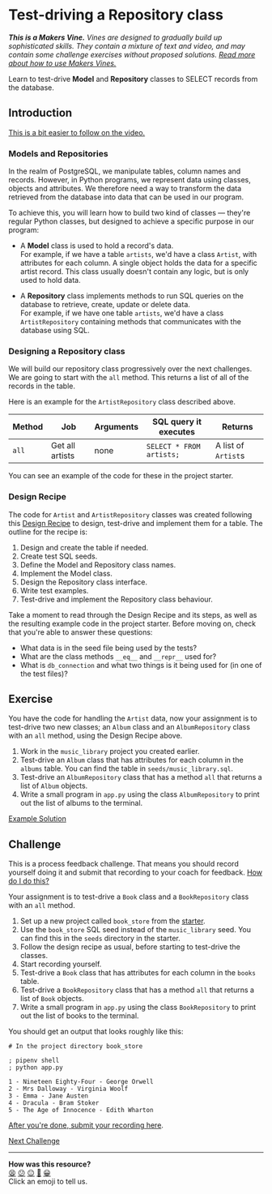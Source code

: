 # Test-driving a Repository class

_**This is a Makers Vine.** Vines are designed to gradually build up
sophisticated skills. They contain a mixture of text and video, and may contain
some challenge exercises without proposed solutions. [Read more about how to use
Makers
Vines.](https://github.com/makersacademy/course/blob/main/labels/vines.md)_

Learn to test-drive **Model** and **Repository** classes to SELECT records from
the database.

## Introduction

[This is a bit easier to follow on the
video.](https://www.youtube.com/watch?v=POF2BNCBAgI&t=0s)

### Models and Repositories

In the realm of PostgreSQL, we manipulate tables, column names and records.
However, in Python programs, we represent data using classes, objects and
attributes. We therefore need a way to transform the data retrieved from the
database into data that can be used in our program. 

To achieve this, you will learn how to build two kind of classes — they're
regular Python classes, but designed to achieve a specific purpose in our
program:

* A **Model** class is used to hold a record's data.  
  For example, if we have a table `artists`, we'd have a class `Artist`, with
  attributes for each column. A single object holds the data for a specific
  artist record. This class usually doesn't contain any logic, but is only used
  to hold data.

* A **Repository** class implements methods to run SQL queries on the database
  to retrieve, create, update or delete data.  
  For example, if we have one table `artists`, we'd have a class
  `ArtistRepository` containing methods that communicates with the database
  using SQL.

### Designing a Repository class

We will build our repository class progressively over the next challenges. We
are going to start with the `all` method. This returns a list of all of the
records in the table.

Here is an example for the `ArtistRepository` class described above.

| Method | Job             | Arguments | SQL query it executes    | Returns             |
| ------ | --------------- | --------- | ------------------------ | ------------------- |
| `all`  | Get all artists | none      | `SELECT * FROM artists;` | A list of `Artist`s |

You can see an example of the code for these in the project starter.

### Design Recipe

The code for `Artist` and `ArtistRepository` classes was created following this [Design
Recipe](../resources/repository_class_recipe_template.md) to design, test-drive and
implement them for a table. The outline for the recipe is:

  1. Design and create the table if needed.
  2. Create test SQL seeds.
  3. Define the Model and Repository class names.
  4. Implement the Model class.
  5. Design the Repository class interface.
  6. Write test examples.
  7. Test-drive and implement the Repository class behaviour.

Take a moment to read through the Design Recipe and its steps, as well as the
resulting example code in the project starter. Before moving on, check that
you're able to answer these questions:

* What data is in the seed file being used by the tests?
* What are the class methods `__eq__` and `__repr__` used for?
* What is `db_connection` and what two things is it being used for (in one of
  the test files)?

## Exercise

You have the code for handling the `Artist` data, now your assignment is to
test-drive two new classes; an `Album` class and an `AlbumRepository` class
with an `all` method, using the Design Recipe above.

1. Work in the `music_library` project you created earlier.
2. Test-drive an `Album` class that has attributes for each column in the
   `albums` table. You can find the table in `seeds/music_library.sql`.
3. Test-drive an `AlbumRepository` class that has a method `all` that returns a
   list of `Album` objects.
4. Write a small program in `app.py` using the class `AlbumRepository` to print
   out the list of albums to the terminal. 

[Example Solution](https://www.youtube.com/watch?v=POF2BNCBAgI&t=1721s)

## Challenge

This is a process feedback challenge. That means you should record yourself
doing it and submit that recording to your coach for feedback. [How do I do
this?](https://github.com/makersacademy/golden-square/blob/main/pills/process_feedback_challenges.md)

Your assignment is to test-drive a `Book` class and a `BookRepository` class
with an `all` method.

1. Set up a new project called `book_store` from the
   [starter](https://github.com/makersacademy/databases-in-python-project-starter).
2. Use the `book_store` SQL seed instead of the `music_library` seed. You can
   find this in the `seeds` directory in the starter.
3. Follow the design recipe as usual, before starting to test-drive the classes.
4. Start recording yourself.
5. Test-drive a `Book` class that has attributes for each column in the `books`
   table.
6. Test-drive a `BookRepository` class that has a method `all` that returns a
   list of `Book` objects.
7. Write a small program in `app.py` using the class `BookRepository` to print
   out the list of books to the terminal.

You should get an output that looks roughly like this:

```shell
# In the project directory book_store

; pipenv shell
; python app.py

1 - Nineteen Eighty-Four - George Orwell
2 - Mrs Dalloway - Virginia Woolf
3 - Emma - Jane Austen
4 - Dracula - Bram Stoker
5 - The Age of Innocence - Edith Wharton
```

[After you're done, submit your recording
here](https://airtable.com/shrCmIfdnKF04DGyQ?prefill_Item=dbpy_as01).


[Next Challenge](03_creating_sequence_diagrams.md)

<!-- BEGIN GENERATED SECTION DO NOT EDIT -->

---

**How was this resource?**  
[😫](https://airtable.com/shrUJ3t7KLMqVRFKR?prefill_Repository=makersacademy%2Fdatabases-in-python&prefill_File=challenges%2F02_test_driving_model_repository_classes.md&prefill_Sentiment=😫) [😕](https://airtable.com/shrUJ3t7KLMqVRFKR?prefill_Repository=makersacademy%2Fdatabases-in-python&prefill_File=challenges%2F02_test_driving_model_repository_classes.md&prefill_Sentiment=😕) [😐](https://airtable.com/shrUJ3t7KLMqVRFKR?prefill_Repository=makersacademy%2Fdatabases-in-python&prefill_File=challenges%2F02_test_driving_model_repository_classes.md&prefill_Sentiment=😐) [🙂](https://airtable.com/shrUJ3t7KLMqVRFKR?prefill_Repository=makersacademy%2Fdatabases-in-python&prefill_File=challenges%2F02_test_driving_model_repository_classes.md&prefill_Sentiment=🙂) [😀](https://airtable.com/shrUJ3t7KLMqVRFKR?prefill_Repository=makersacademy%2Fdatabases-in-python&prefill_File=challenges%2F02_test_driving_model_repository_classes.md&prefill_Sentiment=😀)  
Click an emoji to tell us.

<!-- END GENERATED SECTION DO NOT EDIT -->
